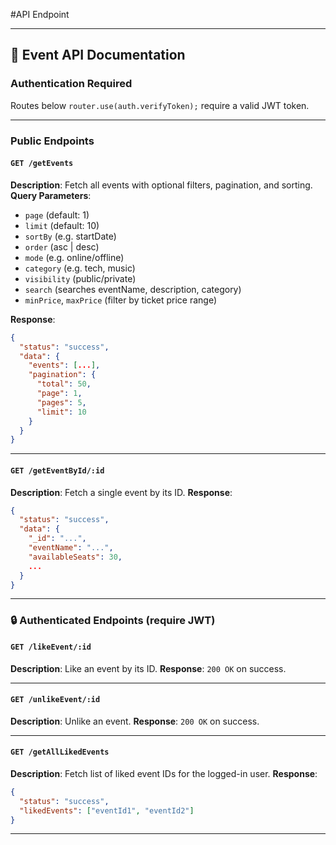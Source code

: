 #API Endpoint


---

## 📘 **Event API Documentation**

###  **Authentication Required**

Routes below `router.use(auth.verifyToken);` require a valid JWT token.

---

###  Public Endpoints

#### `GET /getEvents`

**Description**: Fetch all events with optional filters, pagination, and sorting.
**Query Parameters**:

* `page` (default: 1)
* `limit` (default: 10)
* `sortBy` (e.g. startDate)
* `order` (asc | desc)
* `mode` (e.g. online/offline)
* `category` (e.g. tech, music)
* `visibility` (public/private)
* `search` (searches eventName, description, category)
* `minPrice`, `maxPrice` (filter by ticket price range)

**Response**:

```json
{
  "status": "success",
  "data": {
    "events": [...],
    "pagination": {
      "total": 50,
      "page": 1,
      "pages": 5,
      "limit": 10
    }
  }
}
```

---

#### `GET /getEventById/:id`

**Description**: Fetch a single event by its ID.
**Response**:

```json
{
  "status": "success",
  "data": {
    "_id": "...",
    "eventName": "...",
    "availableSeats": 30,
    ...
  }
}
```

---



### 🔒 Authenticated Endpoints (require JWT)

#### `GET /likeEvent/:id`

**Description**: Like an event by its ID.
**Response**: `200 OK` on success.

---

#### `GET /unlikeEvent/:id`

**Description**: Unlike an event.
**Response**: `200 OK` on success.

---

#### `GET /getAllLikedEvents`

**Description**: Fetch list of liked event IDs for the logged-in user.
**Response**:

```json
{
  "status": "success",
  "likedEvents": ["eventId1", "eventId2"]
}
```

---
